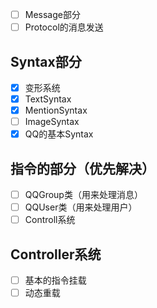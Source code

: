 - [ ] Message部分
- [ ] Protocol的消息发送

## Syntax部分
- [x] 变形系统
- [x] TextSyntax
- [x] MentionSyntax
- [ ] ImageSyntax
- [x] QQ的基本Syntax

## 指令的部分（优先解决）
- [ ] QQGroup类（用来处理消息）
- [ ] QQUser类（用来处理用户）
- [ ] Controll系统

## Controller系统
- [ ] 基本的指令挂载
- [ ] 动态重载